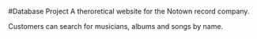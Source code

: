 #Database Project
A theroretical website for the Notown record company.

Customers can search for musicians, albums and songs by name.

